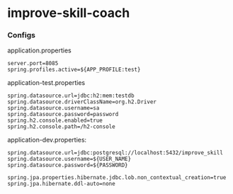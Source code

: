 # improve-skill-coach

### Configs

application.properties

```
server.port=8085
spring.profiles.active=${APP_PROFILE:test}
```

application-test.properties

```
spring.datasource.url=jdbc:h2:mem:testdb
spring.datasource.driverClassName=org.h2.Driver
spring.datasource.username=sa
spring.datasource.password=password
spring.h2.console.enabled=true
spring.h2.console.path=/h2-console
```

application-dev.properties:
```
spring.datasource.url=jdbc:postgresql://localhost:5432/improve_skill
spring.datasource.username=${USER_NAME}
spring.datasource.password=${PASSWORD}

spring.jpa.properties.hibernate.jdbc.lob.non_contextual_creation=true
spring.jpa.hibernate.ddl-auto=none
